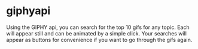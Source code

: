 # giphyapi

Using the GIPHY api, you can search for the top 10 gifs for any topic. Each will appear still and can be animated by a simple click.
Your searches will appear as buttons for convenience if you want to go through the gifs again.
